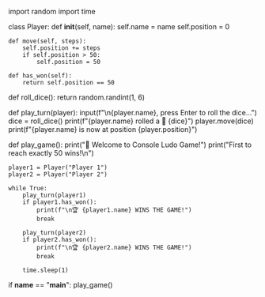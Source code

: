 import random
import time

class Player:
    def __init__(self, name):
        self.name = name
        self.position = 0

    def move(self, steps):
        self.position += steps
        if self.position > 50:
            self.position = 50

    def has_won(self):
        return self.position == 50

def roll_dice():
    return random.randint(1, 6)

def play_turn(player):
    input(f"\n{player.name}, press Enter to roll the dice...")
    dice = roll_dice()
    print(f"{player.name} rolled a 🎲 {dice}")
    player.move(dice)
    print(f"{player.name} is now at position {player.position}")

def play_game():
    print("🎯 Welcome to Console Ludo Game!")
    print("First to reach exactly 50 wins!\n")

    player1 = Player("Player 1")
    player2 = Player("Player 2")

    while True:
        play_turn(player1)
        if player1.has_won():
            print(f"\n🏆 {player1.name} WINS THE GAME!")
            break

        play_turn(player2)
        if player2.has_won():
            print(f"\n🏆 {player2.name} WINS THE GAME!")
            break

        time.sleep(1)

if __name__ == "__main__":
    play_game()
